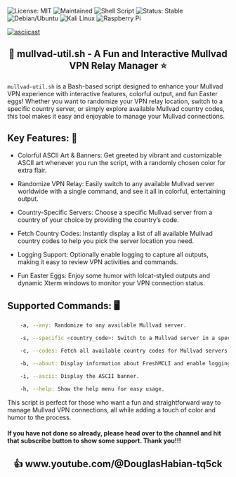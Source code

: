 ![License: MIT](https://img.shields.io/badge/License-MIT-green.svg)
![Maintained](https://img.shields.io/badge/Maintained-Yes-brightgreen.svg)
![Shell Script](https://img.shields.io/badge/Bash-Mu11vadShield-yellow.svg)
![Status: Stable](https://img.shields.io/badge/Status-Stable-brightgreen.svg)
![Debian/Ubuntu](https://img.shields.io/badge/Tested-Debian%2FUbuntu-77216F.svg)
![Kali Linux](https://img.shields.io/badge/Tested-Kali%20Linux-557C94?logo=kalilinux&logoColor=blue)
![Raspberry Pi](https://img.shields.io/badge/Tested-Raspberry%20Pi-C51A2B.svg)

[![asciicast](https://asciinema.org/a/717701.svg)](https://asciinema.org/a/717701)

<h2 align="center"> 
🌟 mullvad-util.sh - A Fun and Interactive Mullvad VPN Relay Manager ⭐️
</h2>

`mullvad-util.sh` is a Bash-based script designed to enhance your Mullvad VPN experience with interactive features, colorful output, 
and fun Easter eggs! Whether you want to randomize your VPN relay location, switch to a specific country server, or simply explore 
available Mullvad country codes, this tool makes it easy and enjoyable to manage your Mullvad connections.

## Key Features: 🔑

   * Colorful ASCII Art & Banners: Get greeted by vibrant and customizable ASCII art whenever you run the script, with a randomly chosen color for extra flair.

   * Randomize VPN Relay: Easily switch to any available Mullvad server worldwide with a single command, and see it all in colorful, entertaining output.

   * Country-Specific Servers: Choose a specific Mullvad server from a country of your choice by providing the country’s code.

   * Fetch Country Codes: Instantly display a list of all available Mullvad country codes to help you pick the server location you need.

   * Logging Support: Optionally enable logging to capture all outputs, making it easy to review VPN activities and commands.

   * Fun Easter Eggs: Enjoy some humor with lolcat-styled outputs and dynamic Xterm windows to monitor your VPN connection status.

## Supported Commands: 🖥
```bash
    -a, --any: Randomize to any available Mullvad server.

    -s, --specific <country_code>: Switch to a Mullvad server in a specific country.

    -c, --codes: Fetch all available country codes for Mullvad servers.

    -b, --about: Display information about FreshMCLI and enable logging.

    -i, --ascii: Display the ASCII banner.

    -h, --help: Show the help menu for easy usage.
```
This script is perfect for those who want a fun and straightforward way to manage Mullvad VPN connections, all while adding a touch of color and humor to the process.

#### If you have not done so already, please head over to the channel and hit that subscribe button to show some support. Thank you!!!

<h2 align="center">
👍 www.youtube.com/@DouglasHabian-tq5ck
</h2>






